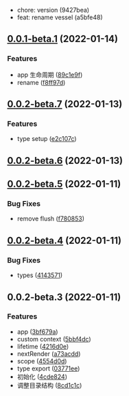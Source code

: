 - chore: version (9427bea)
- feat: rename vessel (a5bfe48)

## [0.0.1-beta.1](https://github.com/JasKang/vessel/compare/0.0.2-beta.7...0.0.1-beta.1) (2022-01-14)

### Features

- app 生命周期 ([89c1e9f](https://github.com/JasKang/vessel/commit/89c1e9f1919914e635ff083ef525c3e8acb77b4f))
- rename ([f8ff97d](https://github.com/JasKang/vessel/commit/f8ff97d0f11100df4c0345a95c725dd39680a00a))

## [0.0.2-beta.7](https://github.com/JasKang/vessel/compare/0.0.2-beta.6...0.0.2-beta.7) (2022-01-13)

### Features

- type setup ([e2c107c](https://github.com/JasKang/vessel/commit/e2c107c1d971e9ca8cfffb17d02e0f6a733ae40f))

## [0.0.2-beta.6](https://github.com/JasKang/vessel/compare/0.0.2-beta.5...0.0.2-beta.6) (2022-01-13)

## [0.0.2-beta.5](https://github.com/JasKang/vessel/compare/0.0.2-beta.4...0.0.2-beta.5) (2022-01-11)

### Bug Fixes

- remove flush ([f780853](https://github.com/JasKang/vessel/commit/f7808539bd9b1bbeb75fe5d4dae86970b37f63e5))

## [0.0.2-beta.4](https://github.com/JasKang/vessel/compare/0.0.2-beta.3...0.0.2-beta.4) (2022-01-11)

### Bug Fixes

- types ([4143571](https://github.com/JasKang/vessel/commit/41435710cb3ef36d47060a443fd600c4d4ab2506))

## 0.0.2-beta.3 (2022-01-11)

### Features

- app ([3bf679a](https://github.com/JasKang/vessel/commit/3bf679a38ad92469c9b5da6f1267c327081bf9a4))
- custom context ([5bbf4dc](https://github.com/JasKang/vessel/commit/5bbf4dc6b6b4b813ac82ed3e4784534f11655a03))
- lifetime ([4216d0e](https://github.com/JasKang/vessel/commit/4216d0e132f283ff4655710a1229b0f12cf058d6))
- nextRender ([a73acdd](https://github.com/JasKang/vessel/commit/a73acddfeabca7b33060cfe5ac3424d042874d5a))
- scope ([4554d0d](https://github.com/JasKang/vessel/commit/4554d0d45b5597ccb2676bdf801971119a81803a))
- type export ([03771ee](https://github.com/JasKang/vessel/commit/03771ee40ef362f90848c39092f375f850efd811))
- 初始化 ([4cde824](https://github.com/JasKang/vessel/commit/4cde824e39d9701320d427bea8fa5dfe52965256))
- 调整目录结构 ([8cd1c1c](https://github.com/JasKang/vessel/commit/8cd1c1c85ba737e012dfacc5458b4c9840405ea3))

